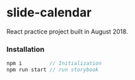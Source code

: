 # slide-calendar
React practice project built in August 2018.


### Installation
```js
npm i         // Initialization
npm run start // run storybook
```
